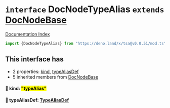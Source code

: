 # `interface` DocNodeTypeAlias `extends` [DocNodeBase](../private.interface.DocNodeBase/README.md)

[Documentation Index](../README.md)

```ts
import {DocNodeTypeAlias} from "https://deno.land/x/tsa@v0.0.51/mod.ts"
```

## This interface has

- 2 properties:
[kind](#-kind-typealias),
[typeAliasDef](#-typealiasdef-typealiasdef)
- 5 inherited members from [DocNodeBase](../private.interface.DocNodeBase/README.md)


#### 📄 kind: <mark>"typeAlias"</mark>



#### 📄 typeAliasDef: [TypeAliasDef](../interface.TypeAliasDef/README.md)



